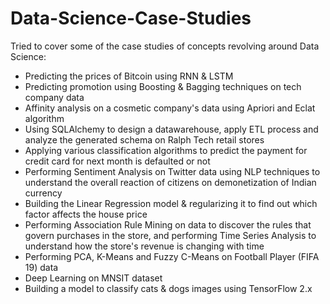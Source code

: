 # Data-Science-Case-Studies

Tried to cover some of the case studies of concepts revolving around Data Science:
* Predicting the prices of Bitcoin using RNN & LSTM
* Predicting promotion using Boosting & Bagging techniques on tech company data
* Affinity analysis on a cosmetic company's data using Apriori and Eclat algorithm
* Using SQLAlchemy to design a datawarehouse, apply ETL process and analyze the generated schema on Ralph Tech retail stores
* Applying various classification algorithms to predict the payment for credit card for next month is defaulted or not
* Performing Sentiment Analysis on Twitter data using NLP techniques to understand the overall reaction of citizens on demonetization of Indian currency
* Building the Linear Regression model & regularizing it to find out which factor affects the house price
* Performing Association Rule Mining on data to discover the rules that govern purchases in the store, and performing Time Series Analysis to understand how the store's revenue is changing with time
* Performing PCA, K-Means and Fuzzy C-Means on Football Player (FIFA 19) data
* Deep Learning on MNSIT dataset
* Building a model to classify cats & dogs images using TensorFlow 2.x
